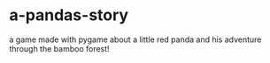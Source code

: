 # a-pandas-story
a game made with pygame about a little red panda and his adventure through the bamboo forest!
